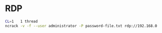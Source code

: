 # RDP

```bash
CL=1   1 thread
ncrack -v -f --user administrator -P password-file.txt rdp://192.168.0.1,CL=1
```

